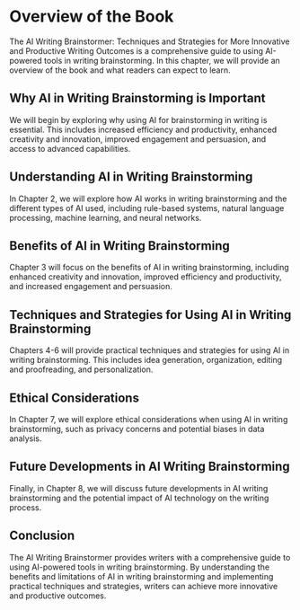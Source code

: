 Overview of the Book
=============================================

The AI Writing Brainstormer: Techniques and Strategies for More Innovative and Productive Writing Outcomes is a comprehensive guide to using AI-powered tools in writing brainstorming. In this chapter, we will provide an overview of the book and what readers can expect to learn.

Why AI in Writing Brainstorming is Important
--------------------------------------------

We will begin by exploring why using AI for brainstorming in writing is essential. This includes increased efficiency and productivity, enhanced creativity and innovation, improved engagement and persuasion, and access to advanced capabilities.

Understanding AI in Writing Brainstorming
-----------------------------------------

In Chapter 2, we will explore how AI works in writing brainstorming and the different types of AI used, including rule-based systems, natural language processing, machine learning, and neural networks.

Benefits of AI in Writing Brainstorming
---------------------------------------

Chapter 3 will focus on the benefits of AI in writing brainstorming, including enhanced creativity and innovation, improved efficiency and productivity, and increased engagement and persuasion.

Techniques and Strategies for Using AI in Writing Brainstorming
---------------------------------------------------------------

Chapters 4-6 will provide practical techniques and strategies for using AI in writing brainstorming. This includes idea generation, organization, editing and proofreading, and personalization.

Ethical Considerations
----------------------

In Chapter 7, we will explore ethical considerations when using AI in writing brainstorming, such as privacy concerns and potential biases in data analysis.

Future Developments in AI Writing Brainstorming
-----------------------------------------------

Finally, in Chapter 8, we will discuss future developments in AI writing brainstorming and the potential impact of AI technology on the writing process.

Conclusion
----------

The AI Writing Brainstormer provides writers with a comprehensive guide to using AI-powered tools in writing brainstorming. By understanding the benefits and limitations of AI in writing brainstorming and implementing practical techniques and strategies, writers can achieve more innovative and productive outcomes.

